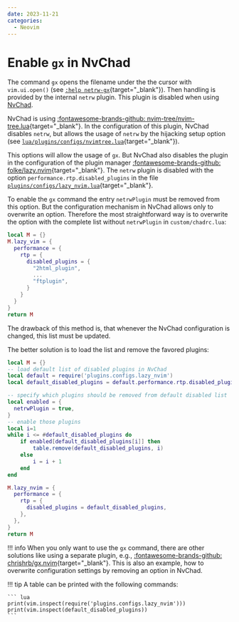 ```yaml
---
date: 2023-11-21
categories:
  - Neovim
---
```


# Enable `gx` in NvChad

The command `gx` opens the filename under the the cursor with `vim.ui.open()`
(see [`:help netrw-gx`](https://neovim.io/doc/user/pi_netrw.html#netrw-gx){target="_blank"}).
Then handling is provided by the internal `netrw` plugin. This plugin is
disabled when using [NvChad](../../tools/vi/neovim/index.md).

<!-- more -->

NvChad is using [:fontawesome-brands-github: nvim-tree/nvim-tree.lua](
https://github.com/nvim-tree/nvim-tree.lua){target="_blank"}. In the
configuration of this plugin, NvChad disables `netrw`, but allows the usage
of `netrw` by the hijacking setup option (see [`lua/plugins/configs/nvimtree.lua`](
https://github.com/NvChad/NvChad/blob/v2.0/lua/plugins/configs/nvimtree.lua){target="_blank"}).

This options will allow the usage of `gx`. But NvChad also disables the plugin
in the configuration of the plugin manager [:fontawesome-brands-github: folke/lazy.nvim](
https://github.com/folke/lazy.nvim){target="_blank"}.
The `netrw` plugin is disabled with the option
`performance.rtp.disabled_plugins` in the file [`plugins/configs/lazy_nvim.lua`](
https://github.com/NvChad/NvChad/blob/v2.0/lua/plugins/configs/lazy_nvim.lua){target="_blank"}.

To enable the `gx` command the entry `netrwPlugin` must be removed from this
option. But the configuration mechanism in NvChad allows only to overwrite an
option. Therefore the most straightforward way is to overwrite the option with
the complete list without `netrwPlugin` in `custom/chadrc.lua`:

``` lua title="chadrc.lua"
local M = {}
M.lazy_vim = {
  performance = {
    rtp = {
      disabled_plugins = {
        "2html_plugin",
        ...
        "ftplugin",
      }
    }
  }
}
return M
```

The drawback of this method is, that whenever the NvChad configuration is
changed, this list must be updated.

The better solution is to load the list and remove the favored plugins:

``` lua title="chadrc.lua"
local M = {}
-- load default list of disabled plugins in NvChad
local default = require('plugins.configs.lazy_nvim')
local default_disabled_plugins = default.performance.rtp.disabled_plugins

-- specify which plugins should be removed from default disabled list
local enabled = {
  netrwPlugin = true,
}
-- enable those plugins
local i=1
while i <= #default_disabled_plugins do
    if enabled[default_disabled_plugins[i]] then
        table.remove(default_disabled_plugins, i)
    else
        i = i + 1
    end
end

M.lazy_nvim = {
  performance = {
    rtp = {
      disabled_plugins = default_disabled_plugins,
    },
  },
}
return M
```

!!! info
    When you only want to use the `gx` command, there are other solutions like
    using a separate plugin, e.g., [:fontawesome-brands-github: chrishrb/gx.nvim](
    https://github.com/chrishrb/gx.nvim){target="_blank"}. This is also an
    example, how to overwrite configuration settings by removing an option in
    NvChad.

!!! tip
    A table can be printed with the following commands:

    ``` lua
    print(vim.inspect(require('plugins.configs.lazy_nvim')))
    print(vim.inspect(default_disabled_plugins))
    ```
